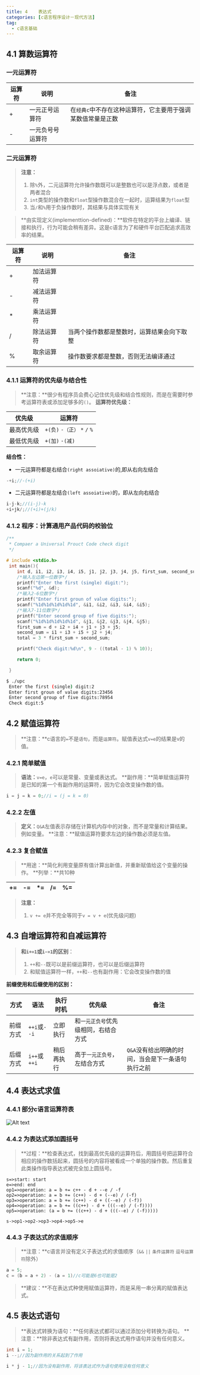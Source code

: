 ```yaml
---
title: 4	表达式
categories: [c语言程序设计－现代方法]
tag:
  - c语言基础
---
```


## 4.1	算数运算符

### 一元运算符

运算符|说明|备注
---|---|---|
+|一元正号运算符|在`经典c`中不存在这种运算符，它主要用于强调某数值常量是正数|
-|一元负号号运算符|


### 二元运算符
>**注意：**
>1. 除`%`外，二元运算符允许操作数既可以是整数也可以是浮点数，或者是两者混合
>2. `int`类型的操作数和`float`型操作数混合在一起时，运算结果为`float`型
>3. 当`/`和`%`用于负操作数时，其结果与具体实现有关

>**由实现定义(implementtion-defined)：**软件在特定的平台上编译、链接和执行，行为可能会稍有差异。这是c语言为了和硬件平台匹配追求高效率的结果。

运算符|说明|备注
-|-|-
+|加法运算符|
-|减法运算符|
*|乘法运算符|
/|除法运算符|当两个操作数都是整数时，运算结果会向下取整
%|取余运算符|操作数要求都是整数，否则无法编译通过

### 4.1.1	运算符的优先级与结合性
>**注意：**很少有程序员会费心记住优先级和结合性规则，而是在需要时参考运算符表或添加足够多的`()`。
>**运算符优先级：**

优先级|运算符|
-|-|
最高优先级|`+(负)` `-（正）`  `*` `/` `%`
最低优先级|`+(加)` `-(减)` 

**结合性：**

+  一元运算符都是右结合`(right assoiative)`的,即从右向左结合

```c
-+i;//-(+i)
```

+ 二元运算符都是左结合`(left assoiative)`的，即从左向右结合

```c
i-j-k;//(i-j)-k
+i+jk/;//(+i)+(j/k)
```

### 4.1.2	程序：计算通用产品代码的校验位

```c
/**
 * Compaer a Universal Prouct Code check digit
 */

# include <stdio.h>
 int main(){
 	int d, i1, i2, i3, i4, i5, j1, j2, j3, j4, j5, first_sum, second_sum, total;
 	/*输入左边第一位数字*/
 	printf("Enter the first (single) digit:");
 	scanf("%d", &d);
 	/*输入2-6位数字*/
 	printf("Enter first groun of value digits:");
 	scanf("%1d%1d%1d%1d%1d", &i1, &i2, &i3, &i4, &i5);
 	/*输入7-11位数字*/
 	printf("Enter second group of five digits:");
 	scanf("%1d%1d%1d%1d%1d", &j1, &j2, &j3, &j4, &j5);
 	first_sum = d + i2 + i4 + j1 + j3 + j5;
 	second_sum = i1 + i3 + i5 + j2 + j4;
 	total = 3 * first_sum + second_sum;

 	printf("Check digit:%d\n", 9 - ((total - 1) % 10));

 	return 0;

 }
```

```bash
$ ./upc 
 Enter the first (single) digit:2
 Enter first groun of value digits:23456
 Enter second group of five digits:78954
 Check digit:5
```

## 4.2	赋值运算符
>**注意：**c语言的`=`不是`语句`，而是`运算符`。赋值表达式`v=e`的结果是v的值。

### 4.2.1	简单赋值
>**语法：**`v=e`，`e`可以是常量、变量或表达式。
>**副作用：**简单赋值运算符是已知的第一个有副作用的运算符，因为它会改变操作数的值。
```c
i = j = k = 0;//i = (j = k = 0)
```

### 4.2.2	左值
>**定义：**`Q&A`左值表示存储在计算机内存中的对象，而不是常量和计算结果。例如变量。
>**注意：**赋值运算符要求左边的操作数必须是左值。

### 4.2.3	复合赋值
>**用途：**简化利用变量原有值计算出新值，并重新赋值给这个变量的操作。
>**列举：**共10种

|+=|-=|*=|/=|%=|
|---|---|---|---|---|

>**注意：**
>1. `v += e`并不完全等同于`v = v + e`(优先级问题)

## 4.3	自增运算符和自减运算符
>**和`i+=1`或`i-=1`的区别**：
>1. `++`和`--`既可以是前缀运算符，也可以是后缀运算符
>2. 和赋值运算符一样，`++`和`--`也有副作用：它会改变操作数的值

**前缀使用和后缀使用的区别：**

|方式|语法|执行时机|优先级|备注|
|-|-|-|-|-|
|前缀方式|`++i`或`--i`|立即执行|和`一元正负号`优先级相同，右结合方式|
|后缀方式|`i++`或`++i`|稍后再执行|高于`一元正负号`，左结合方式|`Q&A`没有给出明确的时间，当会是下一条语句执行之前|

## 4.4	表达式求值

### 4.4.1	部分c语言运算符表
![Alt text](http://cdn.mengqingshen.com/img/%E5%B1%8F%E5%B9%95%E5%BF%AB%E7%85%A7%202015-06-19%20%E4%B8%8B%E5%8D%888.44.42.png)

### 4.4.2	为表达式添加圆括号
>**过程：**检查表达式，找到最高优先级的运算符后，用圆括号把运算符合相应的操作数括起来，圆括号的内容将被看成一个单独的操作数。然后重复此类操作指导表达式被完全加上圆括号。 

```flow
s=>start: start
e=>end: end
op1=>operation: a = b += c++ - d + --e / -f
op2=>operation: a = b += (c++) - d + (--e) / (-f)
op3=>operation: a = b += (c++) - d + ((--e) / (-f))
op4=>operation: a = b += ((c++) - d + (((--e) / (-f))))
op5=>operation: (a = b += ((c++) - d + (((--e) / (-f)))))

s->op1->op2->op3->op4->op5->e
```

### 4.4.3	子表达式的求值顺序
>**注意：**c语言并没有定义子表达式的求值顺序（`&&` `||` `条件运算符` `逗号运算符`除外）

```c
a = 5;
c = (b = a + 2) - (a = 1)//c可能是6也可能是2
```

>**建议：**不在表达式种使用赋值运算符，而是采用一串分离的赋值表达式。

## 4.5	表达式语句
>**表达式转换为语句：**任何表达式都可以通过添加分号转换为语句。
>**注意：**除非表达式有副作用，否则将表达式用作语句并没有任何意义。

```c
int i = 1;
i --;//因为副作用的关系起到了作用

i * j - 1;//因为没有副作用，将该表达式作为语句使用没有任何意义
```

